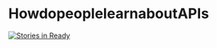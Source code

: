 # HowdopeoplelearnaboutAPIs


[![Stories in Ready](https://badge.waffle.io/APIChampion/HowdopeoplelearnaboutAPIs.svg?label=ready&title=Ready)](http://waffle.io/APIChampion/HowdopeoplelearnaboutAPIs)
